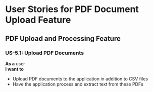 # User Stories for PDF Document Upload Feature

## PDF Upload and Processing Feature

### US-5.1: Upload PDF Documents
**As a** user  
**I want to** 
- Upload PDF documents to the application in addition to CSV files
- Have the application process and extract text from these PDFs